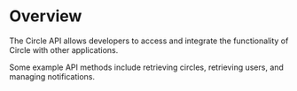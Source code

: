 # Overview

The Circle API allows developers to access and integrate the functionality of Circle with other applications.

Some example API methods include retrieving circles, retrieving users, and managing notifications.

